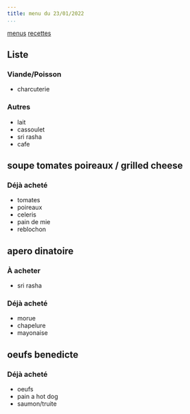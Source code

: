 ```yaml
---
title: menu du 23/01/2022
...
```


[menus](/menu.html)
[recettes](/recipe.html)

## Liste
### Viande/Poisson
- charcuterie
### Autres
- lait
- cassoulet
- sri rasha
- cafe

## soupe tomates poireaux / grilled cheese
### Déjà acheté 
- tomates
- poireaux
- celeris
- pain de mie
- reblochon

## apero dinatoire
### À acheter
- sri rasha
### Déjà acheté 
- morue
- chapelure
- mayonaise

## oeufs benedicte
### Déjà acheté 
- oeufs
- pain a hot dog
- saumon/truite
